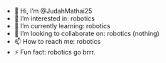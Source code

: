 - 👋 Hi, I’m @JudahMathai25
- 👀 I’m interested in: robotics
- 🌱 I’m currently learning: robotics
- 💞️ I’m looking to collaborate on: robotics (nothing)
- 📫 How to reach me: robotics
- ⚡ Fun fact: robotics go brrr.

<!---
JudahMathai25/JudahMathai25 is a ✨ special ✨ repository because its `README.md` (this file) appears on your GitHub profile.
You can click the Preview link to take a look at your changes.
--->
